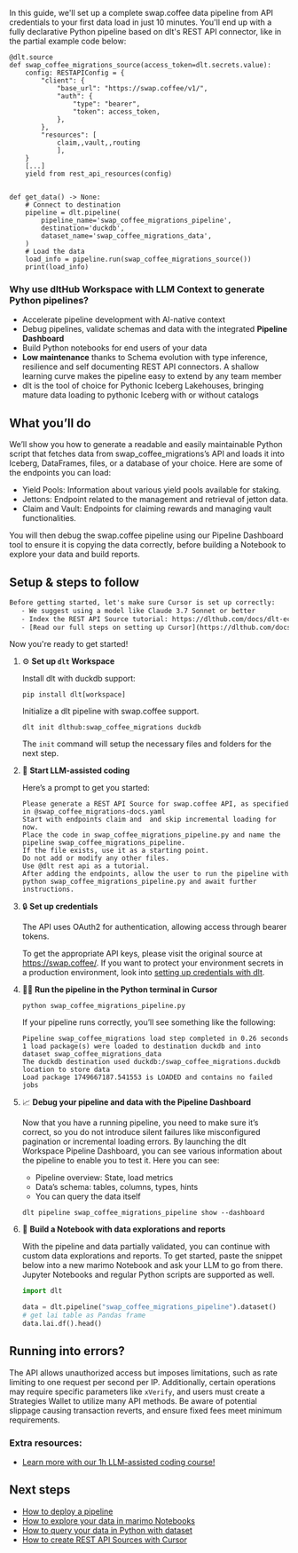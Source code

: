 In this guide, we'll set up a complete swap.coffee data pipeline from API credentials to your first data load in just 10 minutes. You'll end up with a fully declarative Python pipeline based on dlt's REST API connector, like in the partial example code below:

```python-outcome
@dlt.source
def swap_coffee_migrations_source(access_token=dlt.secrets.value):
    config: RESTAPIConfig = {
        "client": {
            "base_url": "https://swap.coffee/v1/",
            "auth": {
                "type": "bearer",
                "token": access_token,
            },
        },
        "resources": [
            claim,,vault,,routing
            ],
    }
    [...]
    yield from rest_api_resources(config)


def get_data() -> None:
    # Connect to destination
    pipeline = dlt.pipeline(
        pipeline_name='swap_coffee_migrations_pipeline',
        destination='duckdb',
        dataset_name='swap_coffee_migrations_data', 
    )
    # Load the data
    load_info = pipeline.run(swap_coffee_migrations_source())
    print(load_info) 
```

### Why use dltHub Workspace with LLM Context to generate Python pipelines?

- Accelerate pipeline development with AI-native context
- Debug pipelines, validate schemas and data with the integrated **Pipeline Dashboard**
- Build Python notebooks for end users of your data
- **Low maintenance** thanks to Schema evolution with type inference, resilience and self documenting REST API connectors. A shallow learning curve makes the pipeline easy to extend by any team member
- dlt is the tool of choice for Pythonic Iceberg Lakehouses, bringing mature data loading to pythonic Iceberg with or without catalogs

## What you’ll do

We’ll show you how to generate a readable and easily maintainable Python script that fetches data from swap_coffee_migrations’s API and loads it into Iceberg, DataFrames, files, or a database of your choice. Here are some of the endpoints you can load:

- Yield Pools: Information about various yield pools available for staking.
- Jettons: Endpoint related to the management and retrieval of jetton data.
- Claim and Vault: Endpoints for claiming rewards and managing vault functionalities.

You will then debug the swap.coffee pipeline using our Pipeline Dashboard tool to ensure it is copying the data correctly, before building a Notebook to explore your data and build reports.

## Setup & steps to follow

```default
Before getting started, let's make sure Cursor is set up correctly:
   - We suggest using a model like Claude 3.7 Sonnet or better
   - Index the REST API Source tutorial: https://dlthub.com/docs/dlt-ecosystem/verified-sources/rest_api/ and add it to context as **@dlt rest api**
   - [Read our full steps on setting up Cursor](https://dlthub.com/docs/dlt-ecosystem/llm-tooling/cursor-restapi#23-configuring-cursor-with-documentation)
```

Now you're ready to get started!

1. ⚙️ **Set up `dlt` Workspace**
    
    Install dlt with duckdb support:
    ```shell
    pip install dlt[workspace]
    ```

    Initialize a dlt pipeline with swap.coffee support.
    ```shell
    dlt init dlthub:swap_coffee_migrations duckdb
    ```

    The `init` command will setup the necessary files and folders for the next step.
    
2. 🤠 **Start LLM-assisted coding**
    
    Here’s a prompt to get you started:
    
    ```prompt
    Please generate a REST API Source for swap.coffee API, as specified in @swap_coffee_migrations-docs.yaml 
    Start with endpoints claim and  and skip incremental loading for now. 
    Place the code in swap_coffee_migrations_pipeline.py and name the pipeline swap_coffee_migrations_pipeline. 
    If the file exists, use it as a starting point. 
    Do not add or modify any other files. 
    Use @dlt rest api as a tutorial. 
    After adding the endpoints, allow the user to run the pipeline with python swap_coffee_migrations_pipeline.py and await further instructions.
    ```

    
3. 🔒 **Set up credentials** 
    
    The API uses OAuth2 for authentication, allowing access through bearer tokens.
    
    To get the appropriate API keys, please visit the original source at https://swap.coffee/.
    If you want to protect your environment secrets in a production environment, look into [setting up credentials with dlt](https://dlthub.com/docs/walkthroughs/add_credentials).
    
4. 🏃‍♀️ **Run the pipeline in the Python terminal in Cursor**
    
    ```shell
    python swap_coffee_migrations_pipeline.py
    ```
    
    If your pipeline runs correctly, you’ll see something like the following:
    
    ```shell
    Pipeline swap_coffee_migrations load step completed in 0.26 seconds
    1 load package(s) were loaded to destination duckdb and into dataset swap_coffee_migrations_data
    The duckdb destination used duckdb:/swap_coffee_migrations.duckdb location to store data
    Load package 1749667187.541553 is LOADED and contains no failed jobs
    ```
    
5. 📈 **Debug your pipeline and data with the Pipeline Dashboard**

    Now that you have a running pipeline, you need to make sure it’s correct, so you do not introduce silent failures like misconfigured pagination or incremental loading errors. By launching the dlt Workspace Pipeline Dashboard, you can see various information about the pipeline to enable you to test it. Here you can see:
    - Pipeline overview: State, load metrics
    - Data’s schema: tables, columns, types, hints
    - You can query the data itself
    
    ```shell
    dlt pipeline swap_coffee_migrations_pipeline show --dashboard
    ```
    
6. 🐍 **Build a Notebook with data explorations and reports**

    With the pipeline and data partially validated, you can continue with custom data explorations and reports. To get started, paste the snippet below into a new marimo Notebook and ask your LLM to go from there. Jupyter Notebooks and regular Python scripts are supported as well.

    
    ```python
    import dlt

   data = dlt.pipeline("swap_coffee_migrations_pipeline").dataset()
   # get lai table as Pandas frame
   data.lai.df().head()
    ```

## Running into errors?

The API allows unauthorized access but imposes limitations, such as rate limiting to one request per second per IP. Additionally, certain operations may require specific parameters like `xVerify`, and users must create a Strategies Wallet to utilize many API methods. Be aware of potential slippage causing transaction reverts, and ensure fixed fees meet minimum requirements.

### Extra resources:

- [Learn more with our 1h LLM-assisted coding course!](https://www.youtube.com/watch?v=GGid70rnJuM)

## Next steps

- [How to deploy a pipeline](https://dlthub.com/docs/walkthroughs/deploy-a-pipeline)
- [How to explore your data in marimo Notebooks](https://dlthub.com/docs/general-usage/dataset-access/marimo)
- [How to query your data in Python with dataset](https://dlthub.com/docs/general-usage/dataset-access/dataset)
- [How to create REST API Sources with Cursor](https://dlthub.com/docs/dlt-ecosystem/llm-tooling/cursor-restapi)